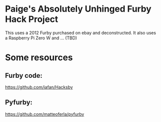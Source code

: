 # Paige's Absolutely Unhinged Furby Hack Project
This uses a 2012 Furby purchased on ebay and deconstructed. 
It also uses a Raspberry Pi Zero W and ... (TBD)

# Some resources
## Furby code: 
https://github.com/iafan/Hacksby
## Pyfurby: 
https://github.com/matteoferla/pyfurby
